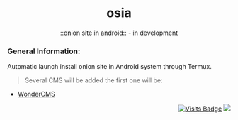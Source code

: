<div align="center">

# osia
::onion site in android:: - in development

</div>

### General Information:
Automatic launch install onion site in Android system through Termux. 
>Several CMS will be added the first one will be:
- [WonderCMS](https://github.com/robiso/wondercms)

<div align="right">

[![Visits Badge](https://badges.pufler.dev/visits/7ife/osia)](https://github.com/7ife/osia)
[![](https://img.shields.io/badge/-Donate-%23181717?style=flat-square&logo=bitcoin)](https://commerce.coinbase.com/checkout/61780323-c37c-41a2-8d13-571f125e813a)
</div>
